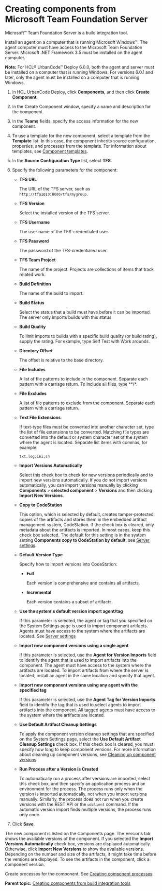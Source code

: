 # Creating components from Microsoft Team Foundation Server

Microsoft™ Team Foundation Server is a build integration tool.

Install an agent on a computer that is running Microsoft Windows™. The agent computer must have access to the Microsoft Team Foundation Server. Microsoft .NET Framework 3.5 must be installed on the agent computer.

**Note:** For HCL® UrbanCode™ Deploy 6.0.0, both the agent and server must be installed on a computer that is running Windows. For versions 6.0.1 and later, only the agent must be installed on a computer that is running Windows.

1.   In HCL UrbanCode Deploy, click **Components**, and then click **Create Component**. 
2.   In the Create Component window, specify a name and description for the component. 
3.  In the **Teams** fields, specify the access information for the new component.
4.  To use a template for the new component, select a template from the **Template** list. In this case, the component inherits source configuration, properties, and processes from the template. For information about templates, see [Component templates](comp_template.md).
5.  In the **Source Configuration Type** list, select **TFS**.
6.  Specify the following parameters for the component: 
    -   ****TFS URL****

        The URL of the TFS server, such as `http://tfs2010:8080/tfs/mygroup`.

    -   ****TFS Version****

        Select the installed version of the TFS server.

    -   ****TFS Username****

        The user name of the TFS-credentialed user.

    -   ****TFS Password****

        The password of the TFS-credentialed user.

    -   ****TFS Team Project****

        The name of the project. Projects are collections of items that track related work.

    -   ****Build Definition****

        The name of the build to import.

    -   ****Build Status****

        Select the status that a build must have before it can be imported. The server only imports builds with this status.

    -   ****Build Quality****

        To limit imports to builds with a specific build quality \(or build rating\), supply the rating. For example, type Self Test with Work arounds.

    -   ****Directory Offset****

        The offset is relative to the base directory.

    -   ****File Includes****

        A list of file patterns to include in the component. Separate each pattern with a carriage return. To include all files, type \*\*/\*.

    -   ****File Excludes****

        A list of file patterns to exclude from the component. Separate each pattern with a carriage return.

    -   ****Text File Extensions****

        If text-type files must be converted into another character set, type the list of file extensions to be converted. Matching file types are converted into the default or system character set of the system where the agent is located. Separate list items with commas, for example:

        ```
        txt,log,ini,sh
        ```

    -   ****Import Versions Automatically****

        Select this check box to check for new versions periodically and to import new versions automatically. If you do not import versions automatically, you can import versions manually by clicking **Components** \> **selected component** \> **Versions** and then clicking **Import New Versions**.

    -   ****Copy to CodeStation****

        This option, which is selected by default, creates tamper-protected copies of the artifacts and stores them in the embedded artifact management system, CodeStation. If the check box is cleared, only metadata about the artifacts is imported. In most cases, keep this check box selected. The default for this setting is in the system setting **Components copy to CodeStation by default**; see [Server settings](../../com.udeploy.admin.doc/topics/settings_system.md).

    -   ****Default Version Type****

        Specify how to import versions into CodeStation:

        -   ****Full****

            Each version is comprehensive and contains all artifacts.

        -   ****Incremental****

            Each version contains a subset of artifacts.

    -   ****Use the system's default version import agent/tag****

        If this parameter is selected, the agent or tag that you specified on the System Settings page is used to import component artifacts. Agents must have access to the system where the artifacts are located. See [Server settings](../../com.udeploy.admin.doc/topics/settings_system.md)

    -   ****Import new component versions using a single agent****

        If this parameter is selected, use the **Agent for Version Imports** field to identify the agent that is used to import artifacts into the component. The agent must have access to the system where the artifacts are located. To import artifacts from where the server is located, install an agent in the same location and specify that agent.

    -   ****Import new component versions using any agent with the specified tag****

        If this parameter is selected, use the **Agent Tag for Version Imports** field to identify the tag that is used to select agents to import artifacts into the component. All tagged agents must have access to the system where the artifacts are located.

    -   ****Use Default Artifact Cleanup Settings****

        To apply the component version cleanup settings that are specified on the System Settings page, select the **Use Default Artifact Cleanup Settings** check box. If this check box is cleared, you must specify how long to keep component versions. For more information about cleaning up component versions, see [Cleaning up component versions](settings_system_preview.md).

    -   ****Run Process after a Version is Created****

        To automatically run a process after versions are imported, select this check box, and then specify an application process and an environment for the process. The process runs only when the version is imported automatically, not when you import versions manually. Similarly, the process does not run when you create versions with the REST API or the `udclient` command. If the automatic version import finds multiple versions, the process runs only once.

7.  Click **Save**.

The new component is listed on the Components page. The Versions tab shows the available versions of the component. If you selected the **Import Versions Automatically** check box, versions are displayed automatically. Otherwise, click **Import New Versions** to show the available versions. Depending on the number and size of the artifacts, it might take time before the versions are displayed. To see the artifacts in the component, click a component version.

Create processes for the component. See [Creating component processes](comp_process_configure.md).

**Parent topic:** [Creating components from build integration tools](../topics/comp_create_buildTools.md)

